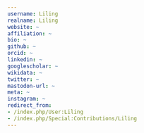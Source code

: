 ```yaml
---
username: Liling
realname: Liling
website: ~
affiliation: ~
bio: ~
github: ~
orcid: ~
linkedin: ~
googlescholar: ~
wikidata: ~
twitter: ~
mastodon-url: ~
meta: ~
instagram: ~
redirect_from:
- /index.php/User:Liling
- /index.php/Special:Contributions/Liling
---
```

